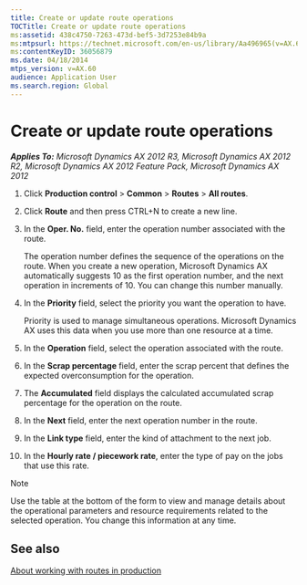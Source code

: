 ```yaml
---
title: Create or update route operations
TOCTitle: Create or update route operations
ms:assetid: 438c4750-7263-473d-bef5-3d7253e84b9a
ms:mtpsurl: https://technet.microsoft.com/en-us/library/Aa496965(v=AX.60)
ms:contentKeyID: 36056879
ms.date: 04/18/2014
mtps_version: v=AX.60
audience: Application User
ms.search.region: Global
---
```


# Create or update route operations 


_**Applies To:** Microsoft Dynamics AX 2012 R3, Microsoft Dynamics AX 2012 R2, Microsoft Dynamics AX 2012 Feature Pack, Microsoft Dynamics AX 2012_

1.  Click **Production control** \> **Common** \> **Routes** \> **All routes**.

2.  Click **Route** and then press CTRL+N to create a new line.

3.  In the **Oper. No.** field, enter the operation number associated with the route.
    
    The operation number defines the sequence of the operations on the route. When you create a new operation, Microsoft Dynamics AX automatically suggests 10 as the first operation number, and the next operation in increments of 10. You can change this number manually.

4.  In the **Priority** field, select the priority you want the operation to have.
    
    Priority is used to manage simultaneous operations. Microsoft Dynamics AX uses this data when you use more than one resource at a time.

5.  In the **Operation** field, select the operation associated with the route.

6.  In the **Scrap percentage** field, enter the scrap percent that defines the expected overconsumption for the operation.

7.  The **Accumulated** field displays the calculated accumulated scrap percentage for the operation on the route.

8.  In the **Next** field, enter the next operation number in the route.

9.  In the **Link type** field, enter the kind of attachment to the next job.

10. In the **Hourly rate / piecework rate**, enter the type of pay on the jobs that use this rate.  


> [!NOTE]
> <P>Use the table at the bottom of the form to view and manage details about the operational parameters and resource requirements related to the selected operation. You change this information at any time.</P>



## See also

[About working with routes in production](about-working-with-routes-in-production.md)

  


